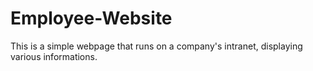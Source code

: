 # Employee-Website
This is a simple webpage that runs on a company's intranet, displaying various informations.
